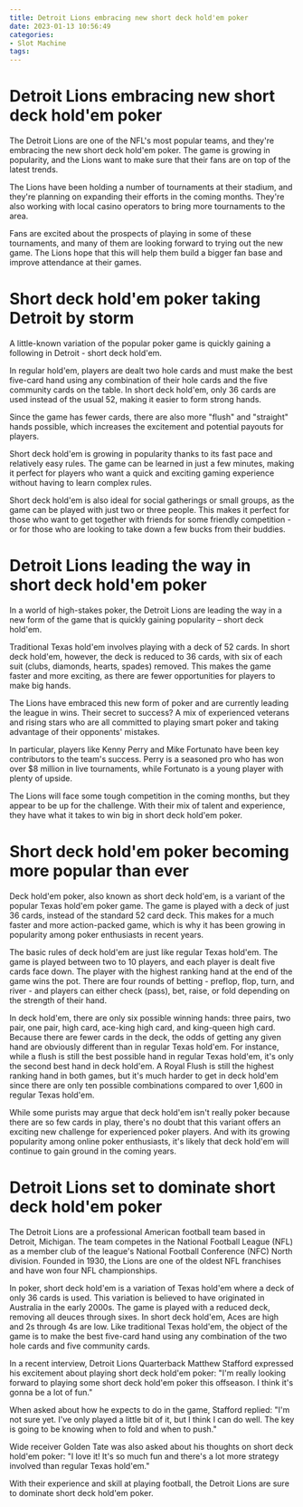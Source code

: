 ```yaml
---
title: Detroit Lions embracing new short deck hold'em poker
date: 2023-01-13 10:56:49
categories:
- Slot Machine
tags:
---
```



#  Detroit Lions embracing new short deck hold'em poker

The Detroit Lions are one of the NFL's most popular teams, and they're embracing the new short deck hold'em poker. The game is growing in popularity, and the Lions want to make sure that their fans are on top of the latest trends.

The Lions have been holding a number of tournaments at their stadium, and they're planning on expanding their efforts in the coming months. They're also working with local casino operators to bring more tournaments to the area.

 Fans are excited about the prospects of playing in some of these tournaments, and many of them are looking forward to trying out the new game. The Lions hope that this will help them build a bigger fan base and improve attendance at their games.

#  Short deck hold'em poker taking Detroit by storm

A little-known variation of the popular poker game is quickly gaining a following in Detroit - short deck hold'em.

In regular hold'em, players are dealt two hole cards and must make the best five-card hand using any combination of their hole cards and the five community cards on the table. In short deck hold'em, only 36 cards are used instead of the usual 52, making it easier to form strong hands.

Since the game has fewer cards, there are also more "flush" and "straight" hands possible, which increases the excitement and potential payouts for players.

Short deck hold'em is growing in popularity thanks to its fast pace and relatively easy rules. The game can be learned in just a few minutes, making it perfect for players who want a quick and exciting gaming experience without having to learn complex rules.

Short deck hold'em is also ideal for social gatherings or small groups, as the game can be played with just two or three people. This makes it perfect for those who want to get together with friends for some friendly competition - or for those who are looking to take down a few bucks from their buddies.

#  Detroit Lions leading the way in short deck hold'em poker

In a world of high-stakes poker, the Detroit Lions are leading the way in a new form of the game that is quickly gaining popularity – short deck hold'em.

Traditional Texas hold'em involves playing with a deck of 52 cards. In short deck hold'em, however, the deck is reduced to 36 cards, with six of each suit (clubs, diamonds, hearts, spades) removed. This makes the game faster and more exciting, as there are fewer opportunities for players to make big hands.

The Lions have embraced this new form of poker and are currently leading the league in wins. Their secret to success? A mix of experienced veterans and rising stars who are all committed to playing smart poker and taking advantage of their opponents' mistakes.

In particular, players like Kenny Perry and Mike Fortunato have been key contributors to the team's success. Perry is a seasoned pro who has won over $8 million in live tournaments, while Fortunato is a young player with plenty of upside.

The Lions will face some tough competition in the coming months, but they appear to be up for the challenge. With their mix of talent and experience, they have what it takes to win big in short deck hold'em poker.

#  Short deck hold'em poker becoming more popular than ever

Deck hold'em poker, also known as short deck hold'em, is a variant of the popular Texas hold'em poker game. The game is played with a deck of just 36 cards, instead of the standard 52 card deck. This makes for a much faster and more action-packed game, which is why it has been growing in popularity among poker enthusiasts in recent years.

The basic rules of deck hold'em are just like regular Texas hold'em. The game is played between two to 10 players, and each player is dealt five cards face down. The player with the highest ranking hand at the end of the game wins the pot. There are four rounds of betting - preflop, flop, turn, and river - and players can either check (pass), bet, raise, or fold depending on the strength of their hand.

In deck hold'em, there are only six possible winning hands: three pairs, two pair, one pair, high card, ace-king high card, and king-queen high card. Because there are fewer cards in the deck, the odds of getting any given hand are obviously different than in regular Texas hold'em. For instance, while a flush is still the best possible hand in regular Texas hold'em, it's only the second best hand in deck hold'em. A Royal Flush is still the highest ranking hand in both games, but it's much harder to get in deck hold'em since there are only ten possible combinations compared to over 1,600 in regular Texas hold'em.

While some purists may argue that deck hold'em isn't really poker because there are so few cards in play, there's no doubt that this variant offers an exciting new challenge for experienced poker players. And with its growing popularity among online poker enthusiasts, it's likely that deck hold'em will continue to gain ground in the coming years.

#  Detroit Lions set to dominate short deck hold'em poker

The Detroit Lions are a professional American football team based in Detroit, Michigan. The team competes in the National Football League (NFL) as a member club of the league's National Football Conference (NFC) North division. Founded in 1930, the Lions are one of the oldest NFL franchises and have won four NFL championships.

In poker, short deck hold'em is a variation of Texas hold'em where a deck of only 36 cards is used. This variation is believed to have originated in Australia in the early 2000s. The game is played with a reduced deck, removing all deuces through sixes. In short deck hold'em, Aces are high and 2s through 4s are low. Like traditional Texas hold'em, the object of the game is to make the best five-card hand using any combination of the two hole cards and five community cards.

In a recent interview, Detroit Lions Quarterback Matthew Stafford expressed his excitement about playing short deck hold'em poker: "I'm really looking forward to playing some short deck hold'em poker this offseason. I think it's gonna be a lot of fun."

When asked about how he expects to do in the game, Stafford replied: "I'm not sure yet. I've only played a little bit of it, but I think I can do well. The key is going to be knowing when to fold and when to push."

Wide receiver Golden Tate was also asked about his thoughts on short deck hold'em poker: "I love it! It's so much fun and there's a lot more strategy involved than regular Texas hold'em."

With their experience and skill at playing football, the Detroit Lions are sure to dominate short deck hold'em poker.